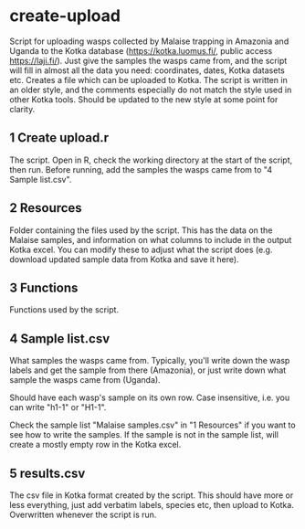 # create-upload
Script for uploading wasps collected by Malaise trapping in Amazonia and Uganda to the Kotka database (https://kotka.luomus.fi/, public access https://laji.fi/). Just give the samples the wasps came from, and the script will fill in almost all the data you need: coordinates, dates, Kotka datasets etc. Creates a file which can be uploaded to Kotka.
The script is written in an older style, and the comments especially do not match the style used in other Kotka tools. Should be updated to the new style at some point for clarity. 



## 1 Create upload.r

The script. Open in R, check the working directory at the start of the script, then run. Before running, add the samples the wasps came from to "4 Sample list.csv".

## 2 Resources

Folder containing the files used by the script. This has the data on the Malaise samples, and information on what columns to include in the output Kotka excel. You can modify these to adjust what the script does (e.g. download updated sample data from Kotka and save it here). 


## 3 Functions

Functions used by the script.


## 4 Sample list.csv

What samples the wasps came from. Typically, you'll write down the wasp labels and get the sample from there (Amazonia), or just write down what sample the wasps came from (Uganda).   

Should have each wasp's sample on its own row. Case insensitive, i.e. you can write "h1-1" or "H1-1". 

Check the sample list "Malaise samples.csv" in "1 Resources" if you want to see how to write the samples. If the sample is not in the sample list, will create a mostly empty row in the Kotka excel.


## 5 results.csv

The csv file in Kotka format created by the script. This should have more or less everything, just add verbatim labels, species etc, then upload to Kotka. Overwritten whenever the script is run.

